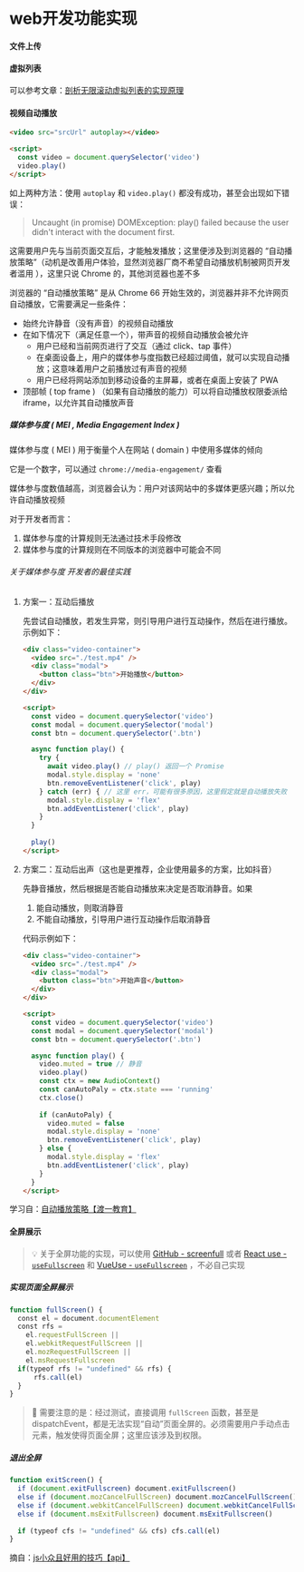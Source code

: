 # web开发功能实现



#### 文件上传





#### 虚拟列表

可以参考文章：[剖析无限滚动虚拟列表的实现原理](https://lkangd.com/post/virtual-infinite-scroll/)



#### 视频自动播放

```html
<video src="srcUrl" autoplay></video>

<script>
  const video = document.querySelector('video')
  video.play()
</script>
```

如上两种方法：使用 `autoplay` 和 `video.play()` 都没有成功，甚至会出现如下错误：

> Uncaught (in promise) DOMException: play() failed because the user didn't interact with the document first.

这需要用户先与当前页面交互后，才能触发播放；这里便涉及到浏览器的 “自动播放策略”（动机是改善用户体验，显然浏览器厂商不希望自动播放机制被网页开发者滥用 ），这里只说 Chrome 的，其他浏览器也差不多

浏览器的 “自动播放策略” 是从 Chrome 66 开始生效的，浏览器并非不允许网页自动播放，它需要满足一些条件：

- 始终允许静音（没有声音）的视频自动播放
- 在如下情况下（满足任意一个），带声音的视频自动播放会被允许
  - 用户已经和当前网页进行了交互（通过 click、tap 事件）
  - 在桌面设备上，用户的媒体参与度指数已经超过阈值，就可以实现自动播放；这意味着用户之前播放过有声音的视频
  - 用户已经将网站添加到移动设备的主屏幕，或者在桌面上安装了 PWA
- 顶部帧 ( top frame ) （如果有自动播放的能力）可以将自动播放权限委派给 iframe，以允许其自动播放声音

##### 媒体参与度 ( MEI , Media Engagement Index )

媒体参与度 ( MEI ) 用于衡量个人在网站 ( domain ) 中使用多媒体的倾向

它是一个数字，可以通过 `chrome://media-engagement/` 查看

媒体参与度数值越高，浏览器会认为：用户对该网站中的多媒体更感兴趣；所以允许自动播放视频

对于开发者而言：

1. 媒体参与度的计算规则无法通过技术手段修改
2. 媒体参与度的计算规则在不同版本的浏览器中可能会不同

###### 关于媒体参与度 开发者的最佳实践

1. 方案一：互动后播放

   先尝试自动播放，若发生异常，则引导用户进行互动操作，然后在进行播放。示例如下：

   ```html
   <div class="video-container">
     <video src="./test.mp4" />
     <div class="modal">
       <button class="btn">开始播放</button>
     </div>
   </div>
   
   <script>
     const video = document.querySelector('video')
     const modal = document.querySelector('modal')
     const btn = document.querySelector('.btn')
   
     async function play() {
       try {
         await video.play() // play() 返回一个 Promise
         modal.style.display = 'none'
         btn.removeEventListener('click', play)
       } catch (err) { // 这里 err，可能有很多原因，这里假定就是自动播放失败
         modal.style.display = 'flex'
         btn.addEventListener('click', play)
       }
     }
     
     play()
   </script>
   ```

2. 方案二：互动后出声（这也是更推荐，企业使用最多的方案，比如抖音）

   先静音播放，然后根据是否能自动播放来决定是否取消静音。如果

   1. 能自动播放，则取消静音
   2. 不能自动播放，引导用户进行互动操作后取消静音

   代码示例如下：

   ```html
   <div class="video-container">
     <video src="./test.mp4" />
     <div class="modal">
       <button class="btn">开始声音</button>
     </div>
   </div>
   
   <script>
     const video = document.querySelector('video')
     const modal = document.querySelector('modal')
     const btn = document.querySelector('.btn')
   
     async function play() {
       video.muted = true // 静音
       video.play()
       const ctx = new AudioContext()
       const canAutoPaly = ctx.state === 'running'
       ctx.close()
       
       if (canAutoPaly) {
         video.muted = false
         modal.style.display = 'none'
         btn.removeEventListener('click', play)
       } else {
         modal.style.display = 'flex'
         btn.addEventListener('click', play)
       }
     }
   </script>
   ```

学习自：[自动播放策略【渡一教育】](https://www.bilibili.com/video/BV1Gw411C745)



#### 全屏展示

> 💡 关于全屏功能的实现，可以使用 [GitHub - screenfull](https://github.com/sindresorhus/screenfull#screenfull) 或者 [React use - `useFullscreen`](https://streamich.github.io/react-use/?path=/story/ui-usefullscreen--docs) 和 [VueUse - `useFullscreen`](https://vueuse.org/core/useFullscreen/#usefullscreen) ，不必自己实现

##### 实现页面全屏展示

```js
function fullScreen() {  
  const el = document.documentElement
  const rfs = 
    el.requestFullScreen || 
    el.webkitRequestFullScreen || 
    el.mozRequestFullScreen || 
    el.msRequestFullscreen
  if(typeof rfs != "undefined" && rfs) {
      rfs.call(el)
  }
}
```

> 👀 需要注意的是：经过测试，直接调用 `fullScreen` 函数，甚至是 dispatchEvent，都是无法实现“自动”页面全屏的。必须需要用户手动点击元素，触发使得页面全屏；这里应该涉及到权限。

##### 退出全屏

```js
function exitScreen() {
  if (document.exitFullscreen) document.exitFullscreen()
  else if (document.mozCancelFullScreen) document.mozCancelFullScreen()
  else if (document.webkitCancelFullScreen) document.webkitCancelFullScreen()
  else if (document.msExitFullscreen) document.msExitFullscreen()
  
  if (typeof cfs != "undefined" && cfs) cfs.call(el)
}
```

摘自：[js小众且好用的技巧【api】](https://juejin.cn/post/7229515080487370812)



